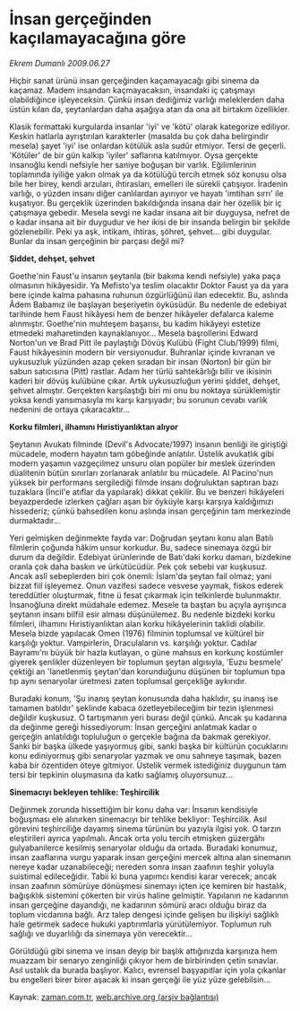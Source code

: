 # İnsan gerçeğinden kaçılamayacağına göre

*Ekrem Dumanlı 2009.06.27*

<td class="columnist-detail">
<p>Hiçbir sanat ürünü insan gerçeğinden kaçamayacağı gibi sinema da kaçamaz. Madem insandan kaçmayacaksın, insandaki iç çatışmayı olabildiğince işleyeceksin. Çünkü insan dediğimiz varlığı meleklerden daha üstün kılan da, şeytanlardan daha aşağıya atan da ona ait birtakım özellikler.</p>
<p>
<div id="haberMetinDiv">
<p>Klasik formattaki kurgularda insanlar 'iyi' ve 'kötü' olarak kategorize ediliyor. Keskin hatlarla ayrıştırılan karakterler (masalda bu çok daha belirgindir mesela) şayet 'iyi' ise onlardan kötülük asla sudûr etmiyor. Tersi de geçerli. 'Kötüler' de bir gün kalkıp 'iyiler' saflarına katılmıyor. Oysa gerçekte insanoğlu kendi nefsiyle her saniye boğuşan bir varlık. Eğilimlerinin toplamında iyiliğe yakın olmak ya da kötülüğü tercih etmek söz konusu olsa bile her birey, kendi arzuları, ihtirasları, emelleri ile sürekli çatışıyor. İradenin varlığı, o yüzden insanı diğer canlılardan ayırıyor ve hayatı 'imtihan sırrı' ile kuşatıyor. Bu gerçeklik üzerinden bakıldığında insana dair her özellik bir iç çatışmaya gebedir. Mesela sevgi ne kadar insana ait bir duyguysa, nefret de o kadar insana ait bir duygudur ve her ikisi de bir insanda belirgin bir şekilde gözlenebilir. Peki ya aşk, intikam, ihtiras, şöhret, şehvet... gibi duygular. Bunlar da insan gerçeğinin bir parçası değil mi? 
<p><b>Şiddet, dehşet, şehvet</b>
<p>Goethe'nin Faust'u insanın şeytanla (bir bakıma kendi nefsiyle) yaka paça olmasının hikâyesidir. Ya Mefisto'ya teslim olacaktır Doktor Faust ya da yara bere içinde kalma pahasına ruhunun özgürlüğünü ilan edecektir. Bu, aslında Âdem Babamız ile başlayan beşeriyetin öyküsüdür. Bu nedenle de edebiyat tarihinde hem Faust hikâyesi hem de benzer hikâyeler defalarca kaleme alınmıştır. Goethe'nin muhteşem başarısı, bu kadim hikâyeyi estetize etmedeki maharetinden kaynaklanıyor... Mesela başrollerini Edward Norton'un ve Brad Pitt ile paylaştığı Dövüş Kulübü (Fight Club/1999) filmi, Faust hikâyesinin modern bir versiyonudur. Buhranlar içinde kıvranan ve uykusuzluk yüzünden azap çeken sıradan bir insan (Norton) bir gün bir sabun satıcısına (Pitt) rastlar. Adam her türlü sahtekârlığı bilir ve ikisinin kaderi bir dövüş kulübüne çıkar. Artık uykusuzluğun yerini şiddet, dehşet, şehvet almıştır. Gerçekten karşılaştığı biri mi onu bu noktaya sürüklemiştir yoksa kendi yansımasıyla mı karşı karşıyadır; bu sorunun cevabı varlık nedenini de ortaya çıkaracaktır...
<p><b>Korku filmleri, ilhamını Hıristiyanlıktan alıyor</b>
<p>Şeytanın Avukatı filminde (Devil's Advocate/1997) insanın benliği ile giriştiği mücadele, modern hayatın tam göbeğinde anlatılır. Üstelik avukatlık gibi modern yaşamın vazgeçilmez unsuru olan popüler bir meslek üzerinden düalitenin bütün sınırları zorlanarak anlatılır bu mücadele. Al Pacino'nun yüksek bir performans sergilediği filmde insanı doğruluktan saptıran bazı tuzaklara (İncil'e atıflar da yapılarak) dikkat çekilir. Bu ve benzeri hikâyeleri beyazperdede izlerken çağları aşan bir öyküyle karşı karşıya kaldığımızı hissederiz; çünkü bahsedilen konu aslında insan gerçeğinin tam merkezinde durmaktadır...
<p>Yeri gelmişken değinmekte fayda var: Doğrudan şeytanı konu alan Batılı filmlerin çoğunda hâkim unsur korkudur. Bu, sadece sinemaya özgü bir durum da değildir. Edebiyat ürünlerinde de Batı'daki korku damarı, bizdekine oranla çok daha baskın ve ürkütücüdür. Pek çok sebebi var kuşkusuz. Ancak aslî sebeplerden biri çok önemli: İslam'da şeytan fail olmaz; yani bizzat fiil işleyemez. Onun vazifesi sadece vesvese yaymak, fiskos ederek tereddütler oluşturmak, fitne ü fesat çıkarmak için telkinlerde bulunmaktır. İnsanoğluna direkt müdahale edemez. Mesele ta baştan bu açıyla ayrışınca şeytanın insanı bilfiil esir alması düşünülemez. Bu nedenle bizdeki korku filmleri, ilhamını Hıristiyanlıktan alan korku hikâyelerinin taklidi olabilir. Mesela bizde yapılacak Omen (1976) filminin toplumsal ve kültürel bir karşılığı yoktur. Vampirlerin, Draculaların vs. karşılığı yoktur. Cadılar Bayramı'nı büyük bir hazla kutlayan, o güne mahsus en korkunç kostümler giyerek şenlikler düzenleyen bir toplumun şeytan algısıyla, 'Euzu besmele' çektiği an 'lanetlenmiş şeytan'dan korunduğunu düşünen bir toplumun tıpa tıp aynı senaryolar üretmesi zaten toplumsal gerçekliğe aykırıdır.
<p>Buradaki konum, 'Şu inanış şeytan konusunda daha haklıdır, şu inanış ise tamamen batıldır' şeklinde kabaca özetleyebileceğim bir tezin işlenmesi değildir kuşkusuz. O tartışmanın yeri burası değil çünkü. Ancak şu kadarına da değinme gereği hissediyorum: İnsan gerçeğini anlatmak kadar o gerçeğin anlatıldığı topluluğun o gerçekle bağına da bakmak gerekiyor. Sanki bir başka ülkede yaşıyormuş gibi, sanki başka bir kültürün çocuklarını konu ediniyormuş gibi senaryolar yazmak ve onu sahneye taşımak, bazen kaba bir özentiden öteye gitmiyor. Üstelik vermek istediğiniz duygunun tam tersi bir tepkinin oluşmasına da katkı sağlamış oluyorsunuz...
<p><b>Sinemacıyı bekleyen tehlike: Teşhircilik</b>
<p>Değinmek zorunda hissettiğim bir konu daha var: İnsanın kendisiyle boğuşması ele alınırken sinemacıyı bir tehlike bekliyor: Teşhircilik. Asıl görevini teşhirciliğe dayamış sinema türünün bu yazıyla ilgisi yok. O tarzın eleştirileri ayrıca yapılmalı. Ancak orta yolu tercih etmişken güzergâhı gulyabanilerce kesilmiş senaryolar olduğu da ortada. Buradaki konumuz, insan zaaflarına vurgu yaparak insan gerçeğini mercek altına alan sinemanın nereye kadar uzanabileceği; nereden sonra insan zaafının teşhir yoluyla suistimal edileceğidir. Tabii ki buna yapımcı kendisi karar verecek; ancak insan zaafının sömürüye dönüşmesi sinemayı içten içe kemiren bir hastalık, bağışıklık sistemini çökerten bir virüs haline gelmiştir. Yapılanın ne kadarının insan gerçeğine dayandığı, ne kadarının sömürü aracı olduğu biraz da toplum vicdanına bağlı. Arz talep dengesi içinde gelişen bu ilişkiyi sağlıklı hale getirmek sadece hukuki yaptırımlarla yürütülemiyor. Toplumun ruh sağlığı ve duyarlılığı da sinemaya yön verecektir...
<p>Görüldüğü gibi sinema ve insan deyip bir başlık attığınızda karşınıza hem muazzam bir senaryo zenginliği çıkıyor hem de birbirinden çetin sınavlar. Asıl ustalık da burada başlıyor. Kalıcı, evrensel başyapıtlar için yola çıkanlar bu engelleri birer birer aşacak ki insan gerçeği ile yüz yüze gelebilsin...</p></p></p></p></p></p></p></p></p></p></div>
</p>
<a href="http://web.archive.org/web/20110105110534/mailto:e.dumanli@zaman.com.tr">
</a></td>

Kaynak: [zaman.com.tr](http://zaman.com.tr/yazar.do?yazino=863271), [web.archive.org (arşiv bağlantısı)](http://web.archive.org/web/20110105110534/http://www.zaman.com.tr/yazar.do?yazino=863271)

